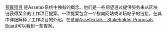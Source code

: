 [预算项目](introduction/workers) 是Assetex系统中独有的概念。他们是一些期望通过提供服务来从区块链获得奖金的工作项目提案。一项提案包含一个指向网站或论坛帖子的链接，在其中详细解释了工作项目的介绍。在这里[Assetextalk - Stakeholder Proposals Board](https://assetextalk.org/index.php/board,75.0.html)可以看到一些提案。
